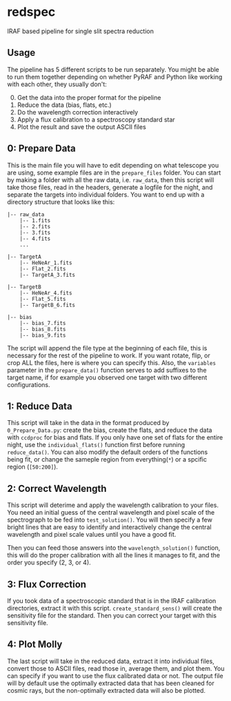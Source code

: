 # redspec
IRAF based pipeline for single slit spectra reduction

## Usage

The pipeline has 5 different scripts to be run separately. You might be able to run them together depending on whether PyRAF and Python like working with each other, they usually don't:


0. Get the data into the proper format for the pipeline
1. Reduce the data (bias, flats, etc.)
2. Do the wavelength correction interactively
3. Apply a flux calibration to a spectroscopy standard star
4. Plot the result and save the output ASCII files

## 0: Prepare Data

This is the main file you will have to edit depending on what telescope you are using, some example files are in the `prepare_files` folder. You can start by making a folder with all the raw data, i.e. `raw_data`, then this script will take those files, read in the headers, generate a logfile for the night, and separate the targets into individual folders. You want to end up with a directory structure that looks like this:

```
|-- raw_data
    |-- 1.fits
    |-- 2.fits
    |-- 3.fits
    |-- 4.fits
    ...

|-- TargetA
    |-- HeNeAr_1.fits
    |-- Flat_2.fits
    |-- TargetA_3.fits

|-- TargetB
    |-- HeNeAr_4.fits
    |-- Flat_5.fits
    |-- TargetB_6.fits

|-- bias
    |-- bias_7.fits
    |-- bias_8.fits
    |-- bias_9.fits
```
The script will append the file type at the beginning of each file, this is necessary for the rest of the pipeline to work.
If you want rotate, flip, or crop ALL the files, here is where you can specify this. Also, the `variables` parameter in the `prepare_data()` function serves to add suffixes to the target name, if for example you observed one target with two different configurations.

## 1: Reduce Data
This script will take in the data in the format produced by `0_Prepare_Data.py`: create the bias, create the flats, and reduce the data with `ccdproc` for bias and flats. If you only have one set of flats for the entire night, use the `individual_flats()` function first before running `reduce_data()`. You can also modify the default orders of the functions being fit, or change the sameple region from everything(`*`) or a spcific region (`[50:200]`).

## 2: Correct Wavelength
This script will deterime and apply the wavelength calibration to your files. You need an initial guess of the central wavelength and pixel scale of the spectrograph to be fed into `test_solution()`. You will then specify a few bright lines that are easy to identify and interactively change the central wavelength and pixel scale values until you have a good fit.

Then you can feed those answers into the `wavelength_solution()` function, this will do the proper calibration with all the lines it manages to fit, and the order you specify (2, 3, or 4).

## 3: Flux Correction
If you took data of a spectroscopic standard that is in the IRAF calibration directories, extract it with this script. `create_standard_sens()` will create the sensitivity file for the standard. Then you can correct your target with this sensitivity file.

## 4: Plot Molly
The last script will take in the reduced data, extract it into individual files, convert those to ASCII files, read those in, average them, and plot them. You can specify if you want to use the flux calibrated data or not. The output file will by default use the optimally extracted data that has been cleaned for cosmic rays, but the non-optimally extracted data will also be plotted.


